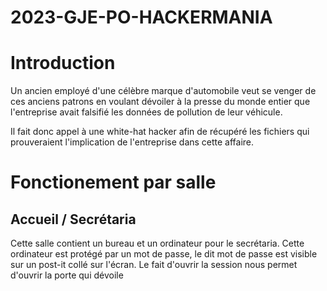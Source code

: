 # 2023-GJE-PO-HACKERMANIA
# Introduction

Un ancien employé d'une célèbre marque d'automobile veut se venger de ces anciens patrons en voulant dévoiler à la presse du monde entier
que l'entreprise avait falsifié les données de pollution de leur véhicule.

Il fait donc appel à une white-hat hacker afin de récupéré les fichiers qui prouveraient l'implication de l'entreprise dans cette affaire.

# Fonctionement par salle

## Accueil / Secrétaria
Cette salle contient un bureau et un ordinateur pour le secrétaria. Cette ordinateur est protégé par un mot de passe, le dit mot de passe est visible sur un post-it collé sur l'écran.
Le fait d'ouvrir la session nous permet d'ouvrir la porte qui dévoile
